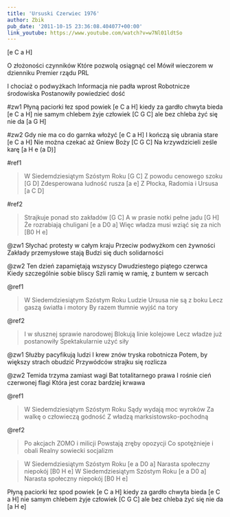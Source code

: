 ```yaml
---
title: 'Ursuski Czerwiec 1976'
author: Zbik
pub_date: '2011-10-15 23:36:08.404077+00:00'
link_youtube: https://www.youtube.com/watch?v=w7Nl01ldtSo
---
```


[e C a H]

O złożoności czynników
Które pozwolą osiągnąć cel
Mówił wieczorem w dzienniku
Premier rządu PRL

I chociaż o podwyżkach
Informacja nie padła wprost
Robotnicze środowiska
Postanowiły powiedzieć dość

#zw1
Płyną paciorki łez spod powiek [e C a H]
kiedy za gardło chwyta bieda [e C a H]
nie samym chlebem żyje człowiek [C G C]
ale bez chleba żyć się nie da [a G H]

#zw2
Gdy nie ma co do garnka włożyć [e C a H]
I kończą się ubrania stare [e C a H]
Nie można czekać aż Gniew Boży [C G C]
Na krzywdzicieli ześle karę [a H e (a D)]

#ref1
>W Siedemdziesiątym Szóstym Roku [G C]
>Z powodu cenowego szoku [G D]
>Zdesperowana ludność rusza [a e]
>Z Płocka, Radomia i Ursusa [a C D]

#ref2
>Strajkuje ponad sto zakładów [G C]
>A w prasie notki pełne jadu [G H]
>Że rozrabiają chuligani [e a D0 a]
>Więc władza musi wziąć się za nich [B0 H e]

@zw1
Słychać protesty w całym kraju
Przeciw podwyżkom cen żywności
Zakłady przemysłowe stają
Budzi się duch solidarności

@zw2
Ten dzień zapamiętają wszyscy
Dwudziestego piątego czerwca
Kiedy szczególnie sobie bliscy
Szli ramię w ramię, z buntem w sercach

@ref1
>W Siedemdziesiątym Szóstym Roku
>Ludzie Ursusa nie są z boku
>Lecz gaszą światła i motory
>By razem tłumnie wyjść na tory

@ref2
>I w słusznej sprawie narodowej
>Blokują linie kolejowe
>Lecz władze już postanowiły
>Spektakularnie użyć siły

@zw1
Służby pacyfikują ludzi
I krew znów tryska robotnicza
Potem, by większy strach obudzić
Przywódców strajku się rozlicza

@zw2
Temida trzyma zamiast wagi
Bat totalitarnego prawa
I rośnie cień czerwonej flagi
Która jest coraz bardziej krwawa

@ref1
>W Siedemdziesiątym Szóstym Roku
>Sądy wydają moc wyroków
>Za walkę o człowieczą godność
>Z władzą marksistowsko-pochodną

@ref2
>Po akcjach ZOMO i milicji
>Powstają zręby opozycji
>Co spotężnieje i obali
>Realny sowiecki socjalizm

>W Siedemdziesiątym Szóstym Roku [e a D0 a]
>Narasta społeczny niepokój [B0 H e]
>W Siedemdziesiątym Szóstym Roku [e a D0 a]
>Narasta społeczny niepokój [B0 H e]

Płyną paciorki łez spod powiek [e C a H]
kiedy za gardło chwyta bieda [e C a H]
nie samym chlebem żyje człowiek [C G C]
ale bez chleba żyć się nie da [a H e]